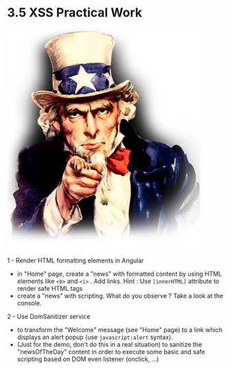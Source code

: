 # 3.5 XSS Practical Work

![pw](../../assets/uncle-pw.png)

1 - Render HTML formatting elements in Angular
- in "Home" page, create a "news" with formatted content by using HTML elements like `<b>` and `<i>` . Add links.
Hint : Use `[innerHTML]` attribute to render safe HTML tags
- create a "news" with scripting. What do you observe ? Take a look at the console.

2 - Use DomSanitizer service
- to transform the "Welcome" message (see "Home" page) to a link which displays an alert popup (use `javascript:alert` syntax).
- (Just for the demo, don't do this in a real situation) to sanitize the "newsOfTheDay" content in order to execute some basic and safe scripting based on DOM even listener (onclick, ...) 
    
    
